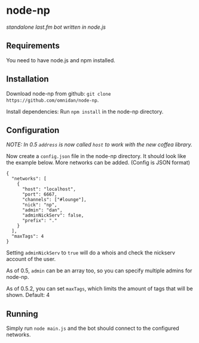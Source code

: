 node-np
=======

_standalone last.fm bot written in node.js_


Requirements
------------

You need to have node.js and npm installed.


Installation
------------

Download node-np from github: `git clone https://github.com/omnidan/node-np`.

Install dependencies: Run `npm install` in the node-np directory.


Configuration
-------------

_NOTE: In 0.5 `address` is now called `host` to work with the new coffea library._

Now create a `config.json` file in the node-np directory. It should look like
the example below. More networks can be added. (Config is JSON format)
```
{
  "networks": [
    {
      "host": "localhost",
      "port": 6667,
      "channels": ["#lounge"],
      "nick": "np",
      "admin": "dan",
      "adminNickServ": false,
      "prefix": "."
    }
  ],
  "maxTags": 4
}
```

Setting `adminNickServ` to `true` will do a whois and check the nickserv account of the user.

As of 0.5, `admin` can be an array too, so you can specify multiple admins for node-np.

As of 0.5.2, you can set `maxTags`, which limits the amount of tags that will be shown. Default: 4


Running
-------

Simply run `node main.js` and the bot should connect to the configured networks.

